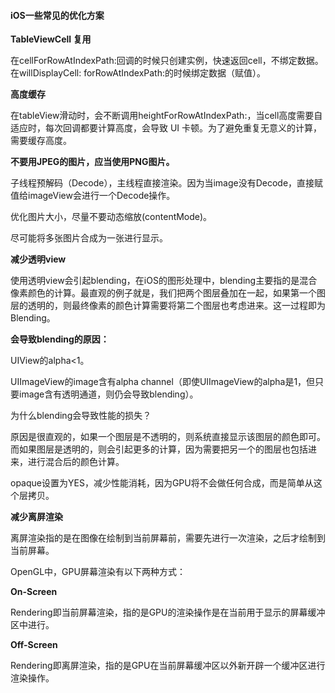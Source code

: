 #### iOS一些常见的优化方案

**TableViewCell 复用**

在cellForRowAtIndexPath:回调的时候只创建实例，快速返回cell，不绑定数据。在willDisplayCell: forRowAtIndexPath:的时候绑定数据（赋值）。

**高度缓存**

在tableView滑动时，会不断调用heightForRowAtIndexPath:，当cell高度需要自适应时，每次回调都要计算高度，会导致 UI 卡顿。为了避免重复无意义的计算，需要缓存高度。

**不要用JPEG的图片，应当使用PNG图片。**

子线程预解码（Decode），主线程直接渲染。因为当image没有Decode，直接赋值给imageView会进行一个Decode操作。

优化图片大小，尽量不要动态缩放(contentMode)。

尽可能将多张图片合成为一张进行显示。

**减少透明view**

使用透明view会引起blending，在iOS的图形处理中，blending主要指的是混合像素颜色的计算。最直观的例子就是，我们把两个图层叠加在一起，如果第一个图层的透明的，则最终像素的颜色计算需要将第二个图层也考虑进来。这一过程即为Blending。

**会导致blending的原因：**

UIView的alpha<1。

UIImageView的image含有alpha channel（即使UIImageView的alpha是1，但只要image含有透明通道，则仍会导致blending）。

为什么blending会导致性能的损失？

原因是很直观的，如果一个图层是不透明的，则系统直接显示该图层的颜色即可。而如果图层是透明的，则会引起更多的计算，因为需要把另一个的图层也包括进来，进行混合后的颜色计算。

opaque设置为YES，减少性能消耗，因为GPU将不会做任何合成，而是简单从这个层拷贝。

**减少离屏渲染**

离屏渲染指的是在图像在绘制到当前屏幕前，需要先进行一次渲染，之后才绘制到当前屏幕。

OpenGL中，GPU屏幕渲染有以下两种方式：

**On-Screen**

Rendering即当前屏幕渲染，指的是GPU的渲染操作是在当前用于显示的屏幕缓冲区中进行。

**Off-Screen**

Rendering即离屏渲染，指的是GPU在当前屏幕缓冲区以外新开辟一个缓冲区进行渲染操作。

